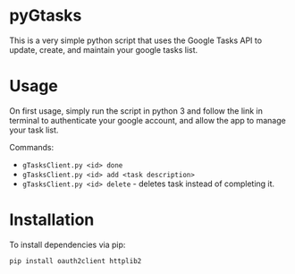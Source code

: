 # pyGtasks
This is a very simple python script that uses the Google Tasks API to update, create, and maintain your google tasks list. 

# Usage

On first usage, simply run the script in python 3 and follow the link in terminal to authenticate your google account, and allow the app to manage your task list.

Commands:
* `gTasksClient.py <id> done`
* `gTasksClient.py <id> add <task description>`
* `gTasksClient.py <id> delete` - deletes task instead of completing it.


# Installation

To install dependencies via pip:

`pip install oauth2client httplib2`
